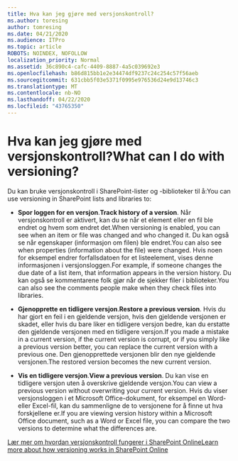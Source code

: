 ```yaml
---
title: Hva kan jeg gjøre med versjonskontroll?
ms.author: toresing
author: tomresing
ms.date: 04/21/2020
ms.audience: ITPro
ms.topic: article
ROBOTS: NOINDEX, NOFOLLOW
localization_priority: Normal
ms.assetid: 36c890c4-cafc-4409-8887-4a5c039692e3
ms.openlocfilehash: b86d815bb1e2e34474df9237c24c254c57f56aeb
ms.sourcegitcommit: 631cbb5f03e5371f0995e976536d24e9d13746c3
ms.translationtype: MT
ms.contentlocale: nb-NO
ms.lasthandoff: 04/22/2020
ms.locfileid: "43765350"
---
```

# <a name="what-can-i-do-with-versioning"></a><span data-ttu-id="d1d82-102">Hva kan jeg gjøre med versjonskontroll?</span><span class="sxs-lookup"><span data-stu-id="d1d82-102">What can I do with versioning?</span></span>

<span data-ttu-id="d1d82-103">Du kan bruke versjonskontroll i SharePoint-lister og -biblioteker til å:</span><span class="sxs-lookup"><span data-stu-id="d1d82-103">You can use versioning in SharePoint lists and libraries to:</span></span>
  
- <span data-ttu-id="d1d82-104">**Spor loggen for en versjon**.</span><span class="sxs-lookup"><span data-stu-id="d1d82-104">**Track history of a version**.</span></span> <span data-ttu-id="d1d82-105">Når versjonskontroll er aktivert, kan du se når et element eller en fil ble endret og hvem som endret det.</span><span class="sxs-lookup"><span data-stu-id="d1d82-105">When versioning is enabled, you can see when an item or file was changed and who changed it.</span></span> <span data-ttu-id="d1d82-106">Du kan også se når egenskaper (informasjon om filen) ble endret.</span><span class="sxs-lookup"><span data-stu-id="d1d82-106">You can also see when properties (information about the file) were changed.</span></span> <span data-ttu-id="d1d82-107">Hvis noen for eksempel endrer forfallsdatoen for et listeelement, vises denne informasjonen i versjonsloggen.</span><span class="sxs-lookup"><span data-stu-id="d1d82-107">For example, if someone changes the due date of a list item, that information appears in the version history.</span></span> <span data-ttu-id="d1d82-108">Du kan også se kommentarene folk gjør når de sjekker filer i biblioteker.</span><span class="sxs-lookup"><span data-stu-id="d1d82-108">You can also see the comments people make when they check files into libraries.</span></span> 
    
- <span data-ttu-id="d1d82-109">**Gjenopprette en tidligere versjon**.</span><span class="sxs-lookup"><span data-stu-id="d1d82-109">**Restore a previous version**.</span></span> <span data-ttu-id="d1d82-110">Hvis du har gjort en feil i en gjeldende versjon, hvis den gjeldende versjonen er skadet, eller hvis du bare liker en tidligere versjon bedre, kan du erstatte den gjeldende versjonen med en tidligere versjon.</span><span class="sxs-lookup"><span data-stu-id="d1d82-110">If you made a mistake in a current version, if the current version is corrupt, or if you simply like a previous version better, you can replace the current version with a previous one.</span></span> <span data-ttu-id="d1d82-111">Den gjenopprettede versjonen blir den nye gjeldende versjonen.</span><span class="sxs-lookup"><span data-stu-id="d1d82-111">The restored version becomes the new current version.</span></span> 
    
- <span data-ttu-id="d1d82-112">**Vis en tidligere versjon**.</span><span class="sxs-lookup"><span data-stu-id="d1d82-112">**View a previous version**.</span></span> <span data-ttu-id="d1d82-113">Du kan vise en tidligere versjon uten å overskrive gjeldende versjon.</span><span class="sxs-lookup"><span data-stu-id="d1d82-113">You can view a previous version without overwriting your current version.</span></span> <span data-ttu-id="d1d82-114">Hvis du viser versjonsloggen i et Microsoft Office-dokument, for eksempel en Word- eller Excel-fil, kan du sammenligne de to versjonene for å finne ut hva forskjellene er.</span><span class="sxs-lookup"><span data-stu-id="d1d82-114">If you are viewing version history within a Microsoft Office document, such as a Word or Excel file, you can compare the two versions to determine what the differences are.</span></span> 
    
[<span data-ttu-id="d1d82-115">Lær mer om hvordan versjonskontroll fungerer i SharePoint Online</span><span class="sxs-lookup"><span data-stu-id="d1d82-115">Learn more about how versioning works in SharePoint Online</span></span>](https://go.microsoft.com/fwlink/?linkid=875710)
  

